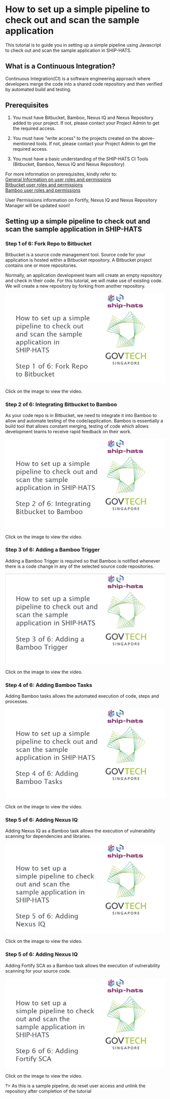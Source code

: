 # How to set up a simple pipeline to check out and scan the sample application
This tutorial is to guide you in setting up a simple pipeline using Javascript to check out and scan the sample application in SHIP-HATS.

## What is a Continuous Integration?
Continuous Integration(CI) is a software engineering approach where developers merge the code into a shared code repository and then verified by automated build and testing.

## Prerequisites
1. You must have Bitbucket, Bamboo, Nexus IQ and Nexus Repository added to your project.  If not, please contact your Project Admin to get the required access.

2. You must have “write access” to the projects created on the above-mentioned tools. If not, please contact your Project Admin to get the required access.

3. You must have a basic understanding of the SHIP-HATS CI Tools (Bitbucket, Bamboo, Nexus IQ and Nexus Repository)

For more information on prerequisites, kindly refer to: <br>
<a href="https://docs.developer.gov.sg/docs/ship-hats-documentation/#/user-roles-permissions">General Information on user roles and permissions</a><br>
<a href="https://docs.developer.gov.sg/docs/ship-hats-documentation/#/get-started/bitbucket-user-role">Bitbucket user roles and permissions</a><br>
<a href="https://docs.developer.gov.sg/docs/ship-hats-documentation/#/get-started/bamboo-user-roles">Bamboo user roles and permissions</a><br>

User Permissions information on Fortify, Nexus IQ and Nexus Repository Manager will be updated soon!

## Setting up a simple pipeline to check out and scan the sample application in SHIP-HATS

### Step 1 of 6: Fork Repo to Bitbucket
Bitbucket is a source code management tool. Source code for your application is hosted within a Bitbucket repository. A Bitbucket project contains one or more repositories.  

Normally, an application development team will create an empty repository and check in their code. For this tutorial, we will make use of existing code. We will create a new repository by forking from another repository. 

[![Step 1 of 6](Slide1.jpg)](https://youtu.be/y0znQiheC4Q)

Click on the image to view the video.


### Step 2 of 6: Integrating Bitbucket to Bamboo
As your code repo is in Bitbucket, we need to integrate it into Bamboo to allow and automate testing of the code/application. Bamboo is essentially a build tool that allows constant merging, testing of code  which allows  development teams to receive rapid feedback on their work.

[![Step 2 of 6](Slide6.jpg)](https://youtu.be/8ky79S2YfRg)

Click on the image to view the video.

### Step 3 of 6: Adding a Bamboo Trigger
Adding a Bamboo Trigger is required so that Bamboo is notified whenever there is a code change in any of the selected source code repositories. 

[![Step 3 of 6](slide19.png)](https://youtu.be/LyBSH4T4Lc4)

Click on the image to view the video.

### Step 4 of 6: Adding Bamboo Tasks
Adding Bamboo tasks allows the automated execution of code, steps and processes.

[![Step 4 of 6](Slide20.jpg)](https://youtu.be/supsnqoPKqs)

Click on the image to view the video.

### Step 5 of 6: Adding Nexus IQ
Adding Nexus IQ as a Bamboo task allows the execution of vulnerability scanning for dependencies and libraries.

[![Step 5 of 6](Slide25.jpg)](https://youtu.be/BW7_LRePBa8)

Click on the image to view the video.

### Step 5 of 6: Adding Nexus IQ
Adding Fortify SCA as a Bamboo task allows the execution of vulnerability scanning for your source code.

[![Step 6 of 6](Slide26.jpg)](https://youtu.be/0GAtczJpKwA)

Click on the image to view the video.

?> As this is a sample pipeline, do reset user access and unlink the repository after completion of the tutorial
